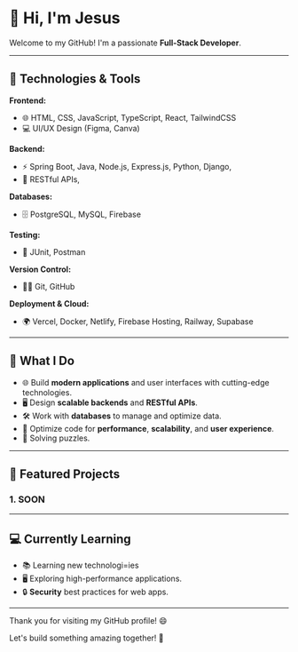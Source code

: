 # 👋 Hi, I'm Jesus
Welcome to my GitHub! I'm a passionate **Full-Stack Developer**.

---

## 🔧 Technologies & Tools

**Frontend:**
- 🌐 HTML, CSS, JavaScript, TypeScript, React, TailwindCSS
- 💻 UI/UX Design (Figma, Canva)

**Backend:**
- ⚡ Spring Boot, Java, Node.js, Express.js, Python, Django,
- 🔧 RESTful APIs,

**Databases:**
- 🗄️ PostgreSQL, MySQL, Firebase

**Testing:**
- 🚀 JUnit, Postman

**Version Control:**
- 🧑‍💻 Git, GitHub

**Deployment & Cloud:**
- 🌍 Vercel, Docker, Netlify, Firebase Hosting, Railway, Supabase

---

## 🌟 What I Do

- 🌐 Build **modern applications** and user interfaces with cutting-edge technologies.
- 🖥️ Design **scalable backends** and **RESTful APIs**.
- 🛠️ Work with **databases** to manage and optimize data.
- 🚀 Optimize code for **performance**, **scalability**, and **user experience**.
- 🧩 Solving puzzles.

---

## 🚀 Featured Projects

### 1. **SOON**

---


## 💻 Currently Learning

- 📚 Learning new technologi=ies
- 🖥️ Exploring high-performance applications.
- 🔒 **Security** best practices for web apps.

---

Thank you for visiting my GitHub profile! 😄

Let's build something amazing together! 🚀
